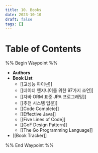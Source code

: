 ```yaml
---
title: 10. Books
date: 2023-10-10
draft: false
tags: []
---
```



# Table of Contents
%% Begin Waypoint %%
- **Authors**
- **Book List**
	- [[고성능 파이썬]]
	- [[데이터 엔지니어를 위한 97가지 조언]]
	- [[자바 ORM 표준 JPA 프로그래밍]]
	- [[추천 시스템 입문]]
	- [[Code Complete]]
	- [[Effective Java]]
	- [[Five Lines of Code]]
	- [[GoF Design Pattern]]
	- [[The Go Programming Language]]
- [[Book Tracker]]

%% End Waypoint %%


